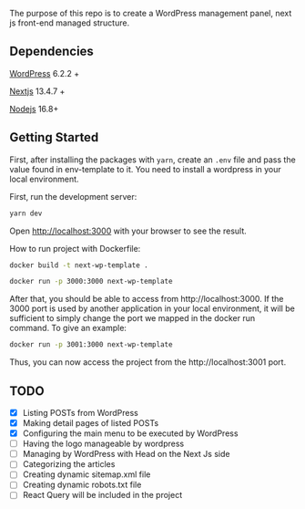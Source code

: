 The purpose of this repo is to create a WordPress management panel, next js front-end managed structure.

## Dependencies
[WordPress](https://wordpress.org/download/) 6.2.2 +

[Nextjs](https://nextjs.org/docs/getting-started/installation) 13.4.7 +

[Nodejs](https://nodejs.org/en) 16.8+

## Getting Started

First, after installing the packages with ``yarn``, create an ``.env`` file and pass the value found in env-template to it. You need to install a wordpress in your local environment.

First, run the development server:

```bash
yarn dev
```

Open [http://localhost:3000](http://localhost:3000) with your browser to see the result.

How to run project with Dockerfile:

```bash
docker build -t next-wp-template .
```
```bash
docker run -p 3000:3000 next-wp-template
```

After that, you should be able to access from http://localhost:3000. If the 3000 port is used by another application in your local environment, it will be sufficient to simply change the port we mapped in the docker run command. To give an example:

```bash
docker run -p 3001:3000 next-wp-template
```

Thus, you can now access the project from the http://localhost:3001 port.

## TODO

- [x] Listing POSTs from WordPress
- [x] Making detail pages of listed POSTs
- [x] Configuring the main menu to be executed by WordPress
- [ ] Having the logo manageable by wordpress
- [ ] Managing by WordPress with Head on the Next Js side
- [ ] Categorizing the articles
- [ ] Creating dynamic sitemap.xml file
- [ ] Creating dynamic robots.txt file
- [ ] React Query will be included in the project